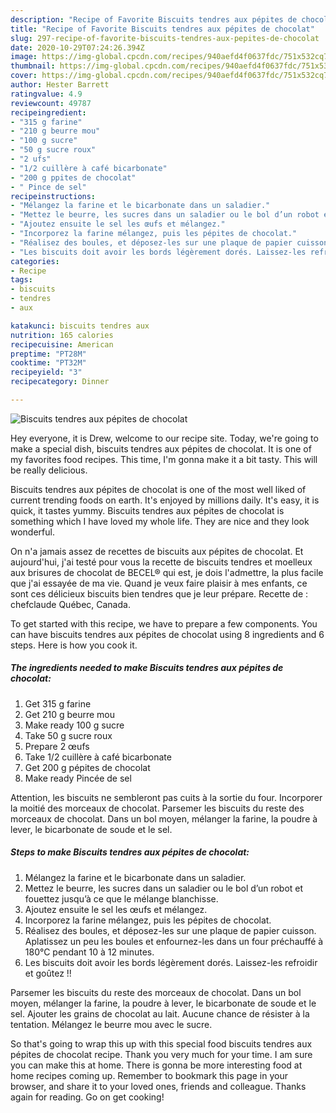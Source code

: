 ```yaml
---
description: "Recipe of Favorite Biscuits tendres aux pépites de chocolat"
title: "Recipe of Favorite Biscuits tendres aux pépites de chocolat"
slug: 297-recipe-of-favorite-biscuits-tendres-aux-pepites-de-chocolat
date: 2020-10-29T07:24:26.394Z
image: https://img-global.cpcdn.com/recipes/940aefd4f0637fdc/751x532cq70/biscuits-tendres-aux-pepites-de-chocolat-photo-principale-de-la-recette.jpg
thumbnail: https://img-global.cpcdn.com/recipes/940aefd4f0637fdc/751x532cq70/biscuits-tendres-aux-pepites-de-chocolat-photo-principale-de-la-recette.jpg
cover: https://img-global.cpcdn.com/recipes/940aefd4f0637fdc/751x532cq70/biscuits-tendres-aux-pepites-de-chocolat-photo-principale-de-la-recette.jpg
author: Hester Barrett
ratingvalue: 4.9
reviewcount: 49787
recipeingredient:
- "315 g farine"
- "210 g beurre mou"
- "100 g sucre"
- "50 g sucre roux"
- "2 ufs"
- "1/2 cuillère à café bicarbonate"
- "200 g ppites de chocolat"
- " Pince de sel"
recipeinstructions:
- "Mélangez la farine et le bicarbonate dans un saladier."
- "Mettez le beurre, les sucres dans un saladier ou le bol d’un robot et fouettez jusqu’à ce que le mélange blanchisse."
- "Ajoutez ensuite le sel les œufs et mélangez."
- "Incorporez la farine mélangez, puis les pépites de chocolat."
- "Réalisez des boules, et déposez-les sur une plaque de papier cuisson. Aplatissez un peu les boules et enfournez-les dans un four préchauffé à 180°C pendant 10 à 12 minutes."
- "Les biscuits doit avoir les bords légèrement dorés. Laissez-les refroidir et goûtez !!"
categories:
- Recipe
tags:
- biscuits
- tendres
- aux

katakunci: biscuits tendres aux 
nutrition: 165 calories
recipecuisine: American
preptime: "PT28M"
cooktime: "PT32M"
recipeyield: "3"
recipecategory: Dinner

---
```



![Biscuits tendres aux pépites de chocolat](https://img-global.cpcdn.com/recipes/940aefd4f0637fdc/751x532cq70/biscuits-tendres-aux-pepites-de-chocolat-photo-principale-de-la-recette.jpg)

Hey everyone, it is Drew, welcome to our recipe site. Today, we're going to make a special dish, biscuits tendres aux pépites de chocolat. It is one of my favorites food recipes. This time, I'm gonna make it a bit tasty. This will be really delicious.

Biscuits tendres aux pépites de chocolat is one of the most well liked of current trending foods on earth. It's enjoyed by millions daily. It's easy, it is quick, it tastes yummy. Biscuits tendres aux pépites de chocolat is something which I have loved my whole life. They are nice and they look wonderful.

On n&#39;a jamais assez de recettes de biscuits aux pépites de chocolat. Et aujourd&#39;hui, j&#39;ai testé pour vous la recette de biscuits tendres et moelleux aux brisures de chocolat de BECEL® qui est, je dois l&#39;admettre, la plus facile que j&#39;ai essayée de ma vie. Quand je veux faire plaisir à mes enfants, ce sont ces délicieux biscuits bien tendres que je leur prépare. Recette de : chefclaude Québec, Canada.


To get started with this recipe, we have to prepare a few components. You can have biscuits tendres aux pépites de chocolat using 8 ingredients and 6 steps. Here is how you cook it.

<!--inarticleads1-->

##### The ingredients needed to make Biscuits tendres aux pépites de chocolat:

1. Get 315 g farine
1. Get 210 g beurre mou
1. Make ready 100 g sucre
1. Take 50 g sucre roux
1. Prepare 2 œufs
1. Take 1/2 cuillère à café bicarbonate
1. Get 200 g pépites de chocolat
1. Make ready  Pincée de sel


Attention, les biscuits ne sembleront pas cuits à la sortie du four. Incorporer la moitié des morceaux de chocolat. Parsemer les biscuits du reste des morceaux de chocolat. Dans un bol moyen, mélanger la farine, la poudre à lever, le bicarbonate de soude et le sel. 

<!--inarticleads2-->

##### Steps to make Biscuits tendres aux pépites de chocolat:

1. Mélangez la farine et le bicarbonate dans un saladier.
1. Mettez le beurre, les sucres dans un saladier ou le bol d’un robot et fouettez jusqu’à ce que le mélange blanchisse.
1. Ajoutez ensuite le sel les œufs et mélangez.
1. Incorporez la farine mélangez, puis les pépites de chocolat.
1. Réalisez des boules, et déposez-les sur une plaque de papier cuisson. Aplatissez un peu les boules et enfournez-les dans un four préchauffé à 180°C pendant 10 à 12 minutes.
1. Les biscuits doit avoir les bords légèrement dorés. Laissez-les refroidir et goûtez !!


Parsemer les biscuits du reste des morceaux de chocolat. Dans un bol moyen, mélanger la farine, la poudre à lever, le bicarbonate de soude et le sel. Ajouter les grains de chocolat au lait. Aucune chance de résister à la tentation. Mélangez le beurre mou avec le sucre. 

So that's going to wrap this up with this special food biscuits tendres aux pépites de chocolat recipe. Thank you very much for your time. I am sure you can make this at home. There is gonna be more interesting food at home recipes coming up. Remember to bookmark this page in your browser, and share it to your loved ones, friends and colleague. Thanks again for reading. Go on get cooking!
